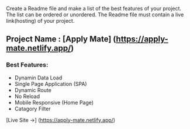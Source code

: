 Create a Readme file and make a list of the best features of your project. The list can be ordered
or unordered. The Readme file must contain a live link(hosting) of your project.


## Project Name : [__Apply Mate__] (https://apply-mate.netlify.app/)

### Best Features: 

- Dynamin Data Load
- Single Page Application (SPA)
- Dynamic Route
- No Reload
- Mobile Responsive (Home Page)
- Catagory Filter 

[Live Site ->] (https://apply-mate.netlify.app/)